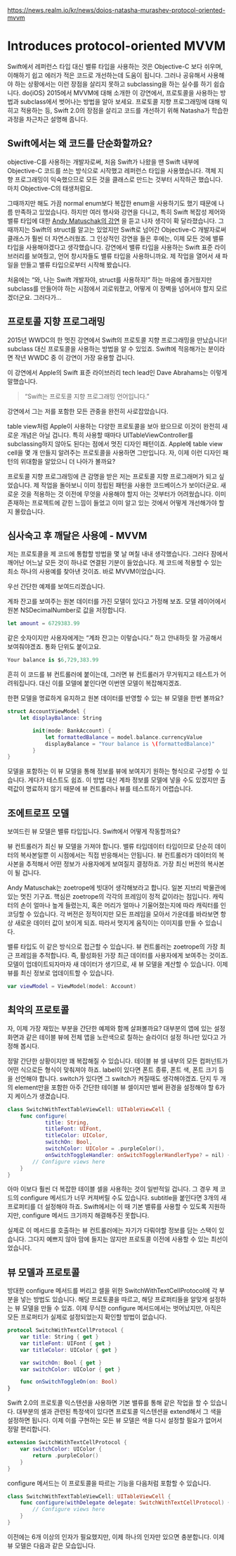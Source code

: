 https://news.realm.io/kr/news/doios-natasha-murashev-protocol-oriented-mvvm
# Introduces protocol-oriented MVVM
Swift에서 레퍼런스 타입 대신 밸류 타입을 사용하는 것은 Objective-C 보다 쉬우며, 이해하기 쉽고 에러가 적은 코드로 개선하는데 도움이 됩니다. 그러나 공유해서 사용해야 하는 상황에서는 이런 장점을 살리지 못하고 subclassing을 하는 실수를 하기 쉽습니다. do{iOS} 2015에서 MVVM에 대해 소개한 이 강연에서, 프로토콜을 사용하는 방법과 subclass에서 벗어나는 방법을 알아 보세요. 프로토콜 지향 프로그래밍에 대해 익히고 적용하는 등, Swift 2.0의 장점을 살리고 코드를 개선하기 위해 Natasha가 학습한 과정을 차근차근 설명해 줍니다.

## Swift에서는 왜 코드를 단순화할까요?
objective-C를 사용하는 개발자로써, 처음 Swift가 나왔을 땐 Swift 내부에 Objective-C 코드를 쓰는 방식으로 시작했고 레퍼런스 타입을 사용했습니다. 객체 지향 프로그래밍이 익숙했으므로 모든 것을 클래스로 만드는 것부터 시작하곤 했습니다. 마치 Objective-C의 태생처럼요.

그때까지만 해도 가끔 normal enum보다 복잡한 enum을 사용하기도 했기 때문에 나름 만족하고 있었습니다. 하지만 여러 행사와 강연을 다니고, 특히 Swift 복잡성 제어와 밸류 타입에 대한 [Andy Matuschak의 강연](https://news.realm.io/news/andy-matuschak-controlling-complexity/) 을 듣고 나자 생각이 확 달라졌습니다. 그때까지는 Swift의 struct를 알고는 있었지만 Swift로 넘어간 Objective-C 개발자로써 클래스가 훨씬 더 자연스러웠죠.
그 인상적인 강연을 들은 후에는, 이제 모든 것에 밸류 타입을 사용해야겠다고 생각했습니다. 강연에서 밸류 타입을 사용하는 Swift 표준 라이브러리를 보여줬고, 언어 창시자들도 밸류 타입을 사용하니까요. 제 작업을 열어서 새 파일을 만들고 밸류 타입으로부터 시작해 봤습니다.

처음에는 “와, 나는 Swift 개발자야, struct를 사용하지!” 하는 마음에 즐거웠지만 subclass를 만들어야 하는 시점에서 괴로워졌고, 어떻게 이 장벽을 넘어서야 할지 모르겠더군요. 그러다가…

## 프로토콜 지향 프로그래밍
2015년 WWDC의 한 멋진 강연에서 Swift의 프로토콜 지향 프로그래밍을 만났습니다! subclass 대신 프로토콜을 사용하는 방법을 알 수 있있죠. Swift에 적응해가는 분이라면 작년 WWDC 중 이 강연이 가장 유용할 겁니다.

이 강연에서 Apple의 Swift 표준 라이브러리 tech lead인 Dave Abrahams는 이렇게 말했습니다.

> “Swift는 프로토콜 지향 프로그래밍 언어입니다.”

강연에서 그는 저를 포함한 모든 관중을 완전히 사로잡았습니다.

table view처럼 Apple이 사용하는 다양한 프로토콜을 보아 왔으므로 이것이 완전히 새로운 개념은 아닐 겁니다. 특히 사용할 때마다 UITableViewController를 subclassing하지 않아도 된다는 점에서 멋진 디자인 패턴이죠. Apple에 table view cell을 몇 개 만들지 알려주는 프로토콜을 사용하면 그만입니다. 자, 이제 이런 디자인 패턴의 위대함을 알았으니 더 나아가 볼까요?

프로토콜 지향 프로그래밍에 큰 감명을 받은 저는 프로토콜 지향 프로그래머가 되고 싶었습니다. 제 작업을 돌아보니 이미 정립된 패턴을 사용한 코드베이스가 보이더군요. 새로운 것을 적용하는 것 이전에 무엇을 사용해야 할지 아는 것부터가 어려웠습니다. 이미 존재하는 프로젝트에 갇힌 느낌이 들었고 이미 알고 있는 것에서 어떻게 개선해가야 할지 몰랐습니다.


## 심사숙고 후 깨달은 사용예 - MVVM
저는 프로토콜을 제 코드에 통합할 방법을 몇 날 며칠 내내 생각했습니다. 그러다 잠에서 깨어난 어느날 모든 것이 하나로 연결된 기분이 들었습니다. 제 코드에 적용할 수 있는 최소 하나의 사용예를 찾아낸 것이죠. 바로 MVVM이었습니다.

우선 간단한 예제를 보여드리겠습니다.

계좌 잔고를 보여주는 원본 데이터를 가진 모델이 있다고 가정해 보죠. 모델 레이어에서 원본 NSDecimalNumber로 값을 저장합니다.

``` swift
let amount = 6729383.99
```

같은 숫자이지만 사용자에게는 “계좌 잔고는 이렇습니다.” 하고 안내하듯 잘 가공해서 보여줘야겠죠. 통화 단위도 붙이고요.

``` swift
Your balance is $6,729,383.99
```

흔히 이 코드를 뷰 컨트롤러에 붙이는데, 그러면 뷰 컨트롤러가 무거워지고 테스트가 어려워집니다. 대신 이를 모델에 붙인다면 이번엔 모델이 복잡해지겠죠.

한편 모델을 명료하게 유지하고 원본 데이터를 반영할 수 있는 뷰 모델을 한번 볼까요?

``` swift
struct AccountViewModel {
	let displayBalance: String

		init(mode: BankAccount) {
			let formattedBalance = model.balance.currencyValue
			displayBalance = "Your balance is \(formattedBalance)"
		}
}
```

모델을 포함하는 이 뷰 모델을 통해 정보를 뷰에 보여지기 원하는 형식으로 구성할 수 있습니다. 게다가 테스트도 쉽죠. 이 방법 대신 계좌 정보를 모델에 넣을 수도 있겠지만 출력값이 명료하지 않기 때문에 뷰 컨트롤러나 뷰를 테스트하기 어렵습니다.

## 조에트로프 모델
보여드린 뷰 모델은 밸류 타입입니다. Swift에서 어떻게 작동할까요?

뷰 컨트롤러가 최신 뷰 모델을 가져야 합니다. 밸류 타입데이터 타입이므로 단순히 데이터의 복사본일뿐 이 시점에서는 직접 반응해서는 안됩니다. 뷰 컨트롤러가 데이터의 복사본을 추적해서 어떤 정보가 사용자에게 보여질지 결정하죠. 가장 최신 버전의 복사본이 될 겁니다.

Andy Matuschak는 zoetrope에 빗대어 생각해보라고 합니다. 일본 지브리 박물관에 있는 멋진 기구죠.
핵심은 zoetrope의 각각의 프레임이 정적 값이라는 점입니다. 캐릭터의 손이 얼마나 높게 들렸는지, 혹은 머리가 얼마나 기울어졌는지에 따라 캐릭터를 인코딩할 수 있습니다. 각 버전은 정적이지만 모든 프레임을 모아서 가운데를 바라보면 항상 새로운 데이터 값이 보이게 되죠. 따라서 멋지게 움직이는 이미지를 만들 수 있습니다.

밸류 타입도 이 같은 방식으로 접근할 수 있습니다. 뷰 컨트롤러는 zoetrope의 가장 최근 프레임을 추적합니다. 즉, 활성화된 가장 최근 데이터를 사용자에게 보여주는 것이죠. 모델이 업데이트되자마자 새 데이터가 생기므로, 새 뷰 모델을 계산할 수 있습니다. 이제 뷰를 최신 정보로 업데이트할 수 있습니다.

``` swift
var viewModel = ViewModel(model: Account)
```

## 최악의 프로토콜
자, 이제 가장 재밌는 부분을 간단한 예제와 함께 살펴볼까요? 대부분의 앱에 있는 설정 화면과 같은 테이블 뷰에 전체 앱을 노란색으로 칠하는 슬라이더 설정 하나만 있다고 가정해 봅시다.

정말 간단한 상황이지만 꽤 복잡해질 수 있습니다. 테이블 뷰 셀 내부의 모든 컴퍼넌트가 어떤 식으로든 형식이 맞춰져야 하죠. label이 있다면 폰트 종류, 폰트 색, 폰트 크기 등을 선언해야 합니다. switch가 있다면 그 switch가 켜질때도 생각해야겠죠. 단지 두 개의 element만을 포함한 아주 간단한 테이블 뷰 셀이지만 벌써 환경을 설정해야 할 6가지 케이스가 생겼습니다.

``` swift
class SwitchWithTextTableViewCell: UITableViewCell {
	func configure(
			title: String,
			titleFont: UIFont,
			titleColor: UIColor,
			switchOn: Bool,
			switchColor: UIColor = .purpleColor(),
			onSwitchToggleHandler: onSwitchTogglerHandlerType? = nil) {	
		// Configure views here
	}
}
```

아마 이보다 훨씬 더 복잡한 테이블 셀을 사용하는 것이 일반적일 겁니다. 그 경우 제 코드의 configure 메서드가 너무 커져버릴 수도 있습니다. subtitle을 붙인다면 3개의 새 프로퍼티를 더 설정해야 하죠. Swift에서는 이 때 기본 밸류를 사용할 수 있도록 지원하지만, configure 메서드 크기까지 해결해주진 못합니다.

실제로 이 메서드를 호출하는 뷰 컨트롤러에는 자기가 다뤄야할 정보를 담는 스택이 있습니다. 그다지 예쁘지 않아 맘에 들지는 않지만 프로토콜 이전에 사용할 수 있는 최선이었습니다.


## 뷰 모델과 프로토콜

방대한 configure 메서드를 버리고 셀을 위한 SwitchWithTextCellProtocol에 각 부분을 넣는 방법도 있습니다. 해당 프로토콜을 따르고, 해당 프로퍼티들을 알맞게 설정하는 뷰 모델을 만들 수 있죠. 이제 무식한 configure 메서드에서는 벗어났지만, 아직은 모든 프로퍼티가 실제로 설정되었는지 확인할 방법이 없습니다.

``` swift
protocol SwitchWithTextCellProtocol {
	var title: String { get }
	var titleFont: UIFont { get }
	var titleColor: UIColor { get }

	var switchOn: Bool { get }
	var switchColor: UIColor { get }

	func onSwitchToggleOn(on: Bool)
}
```

Swift 2.0의 프로토콜 익스텐션을 사용하면 기본 밸류를 통해 같은 작업을 할 수 있습니다. 대부분의 셀과 관련된 특정색이 있다면 프로토콜 익스텐션을 extend해서 그 색을 설정하면 됩니다. 이제 이를 구현하는 모든 뷰 모델은 색을 다시 설정할 필요가 없어서 정말 편리합니다.

``` swift
extension SwitchWithTextCellProtocol {
	var switchColor: UIColor {
		return .purpleColor()
	}
}
```

configure 메서드는 이 프로토콜을 따르는 기능을 다음처럼 포함할 수 있습니다.

``` swift
class SwitchWithTextTableViewCell: UITableViewCell {
	func configure(withDelegate delegate: SwitchWithTextCellProtocol) {
		// Configure views here
	}
}
```

이전에는 6개 이상의 인자가 필요했지만, 이제 하나의 인자만 있으면 충분합니다. 이제 뷰 모델은 다음과 같은 모습입니다.


